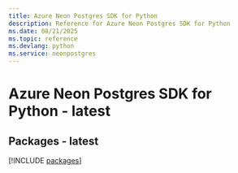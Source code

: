 ```yaml
---
title: Azure Neon Postgres SDK for Python
description: Reference for Azure Neon Postgres SDK for Python
ms.date: 08/21/2025
ms.topic: reference
ms.devlang: python
ms.service: neonpostgres
---
```

# Azure Neon Postgres SDK for Python - latest
## Packages - latest
[!INCLUDE [packages](neon-postgres-index.md)]